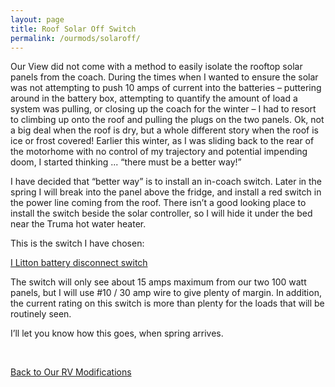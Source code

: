 ```yaml
---
layout: page
title: Roof Solar Off Switch
permalink: /ourmods/solaroff/
---
```

Our View did not come with a method to easily isolate the rooftop solar panels from the coach.  During the times when I wanted to ensure the solar was not attempting to push 10 amps of current into the batteries – puttering around in the battery box, attempting to quantify the amount of load a system was pulling, or closing up the coach for the winter – I had to resort to climbing up onto the roof and pulling the plugs on the two panels.  Ok, not a big deal when the roof is dry, but a whole different story when the roof is ice or frost covered!  Earlier this winter, as I was sliding back to the rear of the motorhome with no control of my trajectory and potential impending doom, I started thinking ... “there must be a better way!”

I have decided that “better way” is to install an in-coach switch.  Later in the spring I will break into the panel above the fridge, and install a red switch in the power line coming from the roof.  There isn’t a good looking place to install the switch beside the solar controller, so I will hide it under the bed near the Truma hot water heater.  

This is the switch I have chosen:

[I Litton battery disconnect switch](https://www.amazon.ca/gp/product/B097JHCXD5/ref=ppx_yo_dt_b_asin_title_o00_s01?ie=UTF8&th=1)

The switch will only see about 15 amps maximum from our two 100 watt panels, but I will use #10 / 30 amp wire to give plenty of margin.  In addition, the current rating on this switch is more than plenty for the loads that will be routinely seen.

I’ll let you know how this goes, when spring arrives.

<br>

[Back to Our RV Modifications](/ourmods/)

